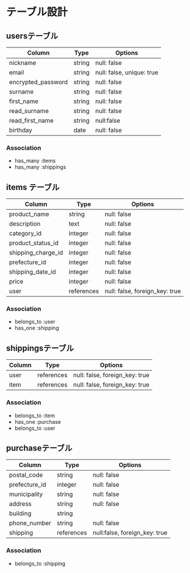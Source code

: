 # テーブル設計

## usersテーブル 

| Column              | Type    | Options                   |
| ------------------- | --------| --------------------------|
| nickname            | string  | null: false               |
| email               | string  | null: false, unique: true |
| encrypted_password  | string  | null: false               |
| surname             | string  | null: false               |
| first_name          | string  | null: false               |
| read_surname        | string  | null: false               |
| read_first_name     | string  | null:false                |
| birthday            | date    | null: false               |

### Association

- has_many :items
- has_many :shippings

 ## items テーブル

 | Column             | Type       |     Options                    |
 | ---------------    | ---------- | ------------------------------ |
 | product_name       | string     | null: false                    |
 | description        | text       | null: false                    |
 | category_id        | integer    | null: false                    | 
 | product_status_id  | integer    | null: false                    | 
 | shipping_charge_id | integer    | null: false                    |
 | prefecture_id      | integer    | null: false                    |
 | shipping_date_id   | integer    | null: false                    |
 | price              | integer    | null: false                    |
 | user               | references | null: false, foreign_key: true |
 
### Association

- belongs_to :user
- has_one    :shipping

## shippingsテーブル

| Column          | Type       | Options                        |
| --------------- | --------   | -----------                    |
| user            | references | null: false, foreign_key: true |
| item            | references | null: false, foreign_key: true |

### Association
- belongs_to :item
- has_one :purchase
- belongs_to :user
## purchaseテーブル

| Column                 | Type       | Options                       | 
| -------------------    | ---------- | ----------------------------  |
| postal_code            | string     | null: false                   |
| prefecture_id          | integer    | null: false                   |
| municipality           | string     | null: false                   |
| address                | string     | null: false                   |
| building               | string     |                               | 
| phone_number           | string     | null: false                   |
| shipping               | references | null:false, foreign_key: true |

### Association 

- belongs_to :shipping